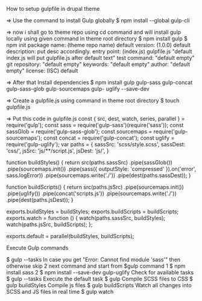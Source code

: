 How to setup gulpfile in drupal theme

=> Use the command to install Gulp globally
$ npm install --global gulp-cli

=> now i shall go to theme repo using cd command and will install gulp locally
using given command in theme root directory
$ npm install gulp
$ npm init
package name: (theme repo name) default
version: (1.0.0) default
description: put desc accordingly.
entry point: (index.js) gulpfile.js "default index.js will put gulpfile.js after default
text"
test command: "default empty"
git repository: "default empty"
keywords: "default empty"
author: "default empty"
license: (ISC) default

=> After that Install dependencies
$ npm install gulp gulp-sass gulp-concat gulp-sass-glob gulp-sourcemaps gulp-
uglify --save-dev

=> Create a gulpfile.js using command in theme root directory
$ touch gulpfile.js

=> Put this code in gulpfile.js
const { src, dest, watch, series, parallel } = require('gulp');
const sass = require('gulp-sass')(require('sass'));
const sassGlob = require('gulp-sass-glob');
const sourcemaps = require('gulp-sourcemaps');
const concat = require('gulp-concat');
const uglify = require('gulp-uglify');
var paths = {
sassSrc: 'scss/style.scss',
sassDest: 'css/',
jsSrc: 'js/\*\*/script.js',
jsDest: 'js/',
}

function buildStyles() {
return src(paths.sassSrc)
.pipe(sassGlob())
.pipe(sourcemaps.init())
.pipe(sass({ outputStyle: 'compressed' }).on('error', sass.logError))
.pipe(sourcemaps.write('./'))
.pipe(dest(paths.sassDest));
}

function buildScripts() {
return src(paths.jsSrc)
.pipe(sourcemaps.init())
.pipe(uglify())
.pipe(concat('scripts.js'))
.pipe(sourcemaps.write('./'))
.pipe(dest(paths.jsDest));
}

exports.buildStyles = buildStyles;
exports.buildScripts = buildScripts;
exports.watch = function () {
watch(paths.sassSrc, buildStyles);
watch(paths.jsSrc, buildScripts);
};

exports.default = parallel(buildStyles, buildScripts);

Execute Gulp commands

$ gulp --tasks In case you get "Error: Cannot find module 'sass'" then otherwise
skip 2 next command and start from $gulp command
1 $ npm install sass
2 $ npm install --save-dev gulp-uglify
Check for available tasks
$ gulp --tasks
Execute the default task
$ gulp
Compile SCSS files to CSS
$ gulp buildStyles
Compile js files
$ gulp buildScripts
Watch all changes into SCSS and JS files in real time
$ gulp watch
